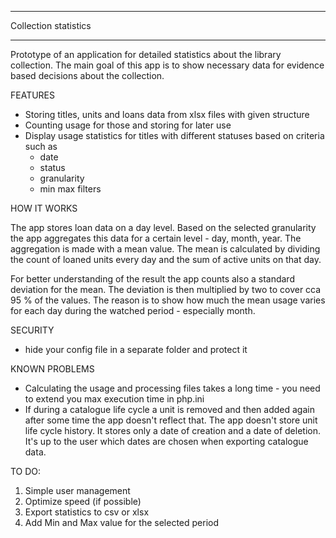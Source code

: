 *******************************************************************************
Collection statistics
*******************************************************************************

Prototype of an application for detailed statistics about the library collection. The main goal of this app is to show necessary data for evidence based decisions about the collection.

FEATURES

 - Storing titles, units and loans data from xlsx files with given structure
 - Counting usage for those and storing for later use
 - Display usage statistics for titles with different statuses based on criteria such as
    - date
    - status
    - granularity
    - min max filters
 
HOW IT WORKS

The app stores loan data on a day level. Based on the selected granularity the app aggregates this data for a certain level - day, month, year. The aggregation is made with a mean value. The mean is calculated by dividing the count of loaned units every day and the sum of active units on that day.

For better understanding of the result the app counts also a standard deviation for the mean. The deviation is then multiplied by two to cover cca 95 % of the values. The reason is to show how much the mean usage varies for each day during the watched period - especially month.

SECURITY
 - hide your config file in a separate folder and protect it

KNOWN PROBLEMS
 - Calculating the usage and processing files takes a long time - you need to extend you max execution time in php.ini
 - If during a catalogue life cycle a unit is removed and then added again after some time the app doesn't reflect that. The app doesn't store unit life cycle history. It stores only a date of creation and a date of deletion. It's up to the user which dates are chosen when exporting catalogue data.

TO DO:
1) Simple user management
2) Optimize speed (if possible)
3) Export statistics to csv or xlsx
4) Add Min and Max value for the selected period